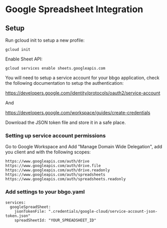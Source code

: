 # Google Spreadsheet Integration

## Setup

Run gcloud init to setup a new profile:

```shell
gcloud init
```

Enable Sheet API:

```shell
gcloud services enable sheets.googleapis.com
```

You will need to setup a service account for your bbgo application, 
check the following documentation to setup the authentication:

<https://developers.google.com/identity/protocols/oauth2/service-account>

And 

<https://developers.google.com/workspace/guides/create-credentials>

Download the JSON token file and store it in a safe place.

### Setting up service account permissions

Go to Google Workspace and Add "Manage Domain Wide Delegation", add you client and with the following scopes:

```
https://www.googleapis.com/auth/drive
https://www.googleapis.com/auth/drive.file
https://www.googleapis.com/auth/drive.readonly
https://www.googleapis.com/auth/spreadsheets
https://www.googleapis.com/auth/spreadsheets.readonly
```


### Add settings to your bbgo.yaml

```shell
services:
  googleSpreadSheet:
    jsonTokenFile: ".credentials/google-cloud/service-account-json-token.json"
    spreadSheetId: "YOUR_SPREADSHEET_ID"
```

